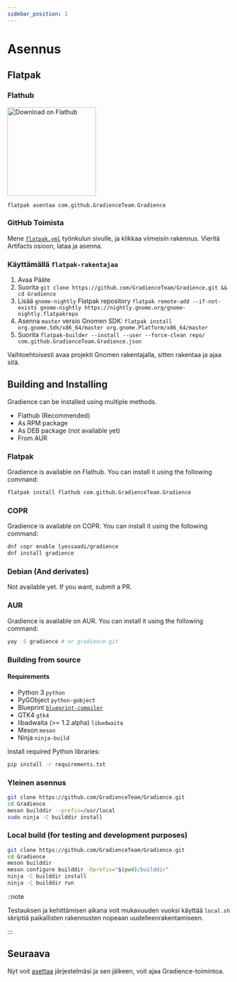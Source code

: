 ```yaml
---
sidebar_position: 1
---
```


# Asennus

## Flatpak

### Flathub

<a href="https://flathub.org/apps/details/com.github.GradienceTeam.Gradience">
    <img width="200" alt="Download on Flathub" src="https://flathub.org/assets/badges/flathub-badge-i-en.svg"/>
</a>

```shell
flatpak asentaa com.github.GradienceTeam.Gradience
```

### GitHub Toimista

Mene [`flatpak.yml`](https://github.com/GradienceTeam/Gradience/actions/workflows/flatpak.yml) työnkulun sivulle, ja klikkaa viimeisin rakennus. Vieritä Artifacts osioon, lataa ja asenna.

### Käyttämällä `flatpak-rakentajaa`

1. Avaa Pääte
2. Suorita `git clone https://github.com/GradienceTeam/Gradience.git && cd Gradience`
3. Lisää `gnome-nightly` Flatpak repository `flatpak remote-add --if-not-exists gnome-nightly https://nightly.gnome.org/gnome-nightly.flatpakrepo`
4. Asenna `master` versio Gnomen SDK: `flatpak install org.gnome.Sdk/x86_64/master org.gnome.Platform/x86_64/master`
5. Suorita `flatpak-builder --install --user --force-clean repo/ com.github.GradienceTeam.Gradience.json`

Vaihtoehtoisesti avaa projekti Gnomen rakentajalla, sitten rakentaa ja ajaa sitä.

## Building and Installing

Gradience can be installed using multiple methods.

- Flathub (Recommended)
- As RPM package
- As DEB package (not available yet)
- From AUR

### Flatpak

Gradience is available on Flathub. You can install it using the following command:

```bash
flatpak install flathub com.github.GradienceTeam.Gradience
```

### COPR

Gradience is available on COPR. You can install it using the following command:

```bash
dnf copr enable lyessaadi/gradience
dnf install gradience
```

### Debian (And derivates)

Not available yet. If you want, submit a PR.

### AUR

Gradience is available on AUR. You can install it using the following command:

```bash
yay -S gradience # or gradience-git
```

### Building from source

#### Requirements

- Python 3 `python`
- PyGObject `python-gobject`
- Blueprint [`blueprint-compiler`](https://jwestman.pages.gitlab.gnome.org/blueprint-compiler/setup.html)
- GTK4 `gtk4`
- libadwaita (>= 1.2.alpha) `libadwaita`
- Meson `meson`
- Ninja `ninja-build`

Install required Python libraries:

```sh
pip install -r requirements.txt
```

### Yleinen asennus

```sh
git clone https://github.com/GradienceTeam/Gradience.git
cd Gradience
meson builddir --prefix=/usr/local
sudo ninja -C builddir install
```

### Local build (for testing and development purposes)

```sh
git clone https://github.com/GradienceTeam/Gradience.git
cd Gradience
meson builddir
meson configure builddir -Dprefix="$(pwd)/builddir"
ninja -C builddir install
ninja -C builddir run
```

::note

Testauksen ja kehittämisen aikana voit mukavuuden vuoksi käyttää `local.sh` skriptiä paikallisten rakennusten nopeaan uudelleenrakentamiseen.

:::

## Seuraava

Nyt voit [asettaa](/docs/setup) järjestelmäsi ja sen jälkeen, voit ajaa Gradience-toimintoa.
